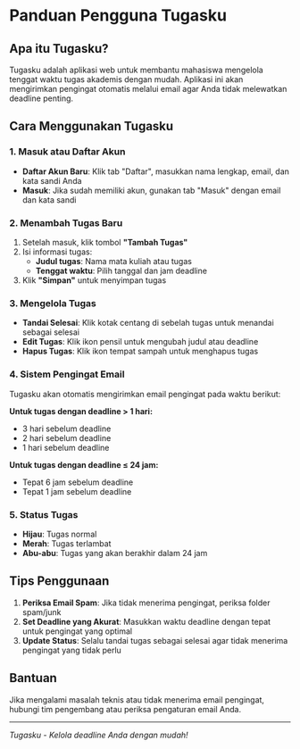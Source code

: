 
# Panduan Pengguna Tugasku

## Apa itu Tugasku?

Tugasku adalah aplikasi web untuk membantu mahasiswa mengelola tenggat waktu tugas akademis dengan mudah. Aplikasi ini akan mengirimkan pengingat otomatis melalui email agar Anda tidak melewatkan deadline penting.

## Cara Menggunakan Tugasku

### 1. Masuk atau Daftar Akun

- **Daftar Akun Baru**: Klik tab "Daftar", masukkan nama lengkap, email, dan kata sandi Anda
- **Masuk**: Jika sudah memiliki akun, gunakan tab "Masuk" dengan email dan kata sandi

### 2. Menambah Tugas Baru

1. Setelah masuk, klik tombol **"Tambah Tugas"**
2. Isi informasi tugas:
   - **Judul tugas**: Nama mata kuliah atau tugas
   - **Tenggat waktu**: Pilih tanggal dan jam deadline
3. Klik **"Simpan"** untuk menyimpan tugas

### 3. Mengelola Tugas

- **Tandai Selesai**: Klik kotak centang di sebelah tugas untuk menandai sebagai selesai
- **Edit Tugas**: Klik ikon pensil untuk mengubah judul atau deadline
- **Hapus Tugas**: Klik ikon tempat sampah untuk menghapus tugas

### 4. Sistem Pengingat Email

Tugasku akan otomatis mengirimkan email pengingat pada waktu berikut:

**Untuk tugas dengan deadline > 1 hari:**
- 3 hari sebelum deadline
- 2 hari sebelum deadline  
- 1 hari sebelum deadline

**Untuk tugas dengan deadline ≤ 24 jam:**
- Tepat 6 jam sebelum deadline
- Tepat 1 jam sebelum deadline

### 5. Status Tugas

- **Hijau**: Tugas normal
- **Merah**: Tugas terlambat
- **Abu-abu**: Tugas yang akan berakhir dalam 24 jam

## Tips Penggunaan

1. **Periksa Email Spam**: Jika tidak menerima pengingat, periksa folder spam/junk
2. **Set Deadline yang Akurat**: Masukkan waktu deadline dengan tepat untuk pengingat yang optimal
3. **Update Status**: Selalu tandai tugas sebagai selesai agar tidak menerima pengingat yang tidak perlu

## Bantuan

Jika mengalami masalah teknis atau tidak menerima email pengingat, hubungi tim pengembang atau periksa pengaturan email Anda.

---
*Tugasku - Kelola deadline Anda dengan mudah!*
